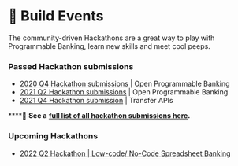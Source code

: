 # 🧱 Build Events

The community-driven Hackathons are a great way to play with Programmable Banking, learn new skills and meet cool peeps.&#x20;

### Passed Hackathon submissions

* [2020 Q4 Hackathon submissions](https://drive.google.com/file/d/1j3xv81VSj563uhcfbF-0Ms8bINguhvYb/view) | Open Programmable Banking
* [2021 Q2 Hackathon submissions](https://docs.google.com/spreadsheets/d/1Rh7bjikdBxGVXoCIKS8XU3apjvCwUIxagt1Nziuz\_u0/edit?usp=sharing) | Open Programmable Banking
* [2021 Q4 Hackathon submission](https://docs.google.com/spreadsheets/d/1cWZQtru2zXkkVjEnbOZiCbwbTW1LcpgEsUalt1Vwlog/edit?usp=sharing) | Transfer APIs

****:unicorn: **See a** [**full list of all hackathon submissions here**](https://gitlab.com/offerzen-community/investec-programmable-banking/command-center#hackathon-build-submissions)**.**

### Upcoming Hackathons

* [2022 Q2 Hackathon | Low-code/ No-Code Spreadsheet Banking](q2-2022-hackathon-or-low-code-no-code/)
